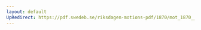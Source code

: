 ```yaml
---
layout: default
UpRedirect: https://pdf.swedeb.se/riksdagen-motions-pdf/1870/mot_1870__ak__00118/mot_1870__ak__00118_002.pdf
---
```

